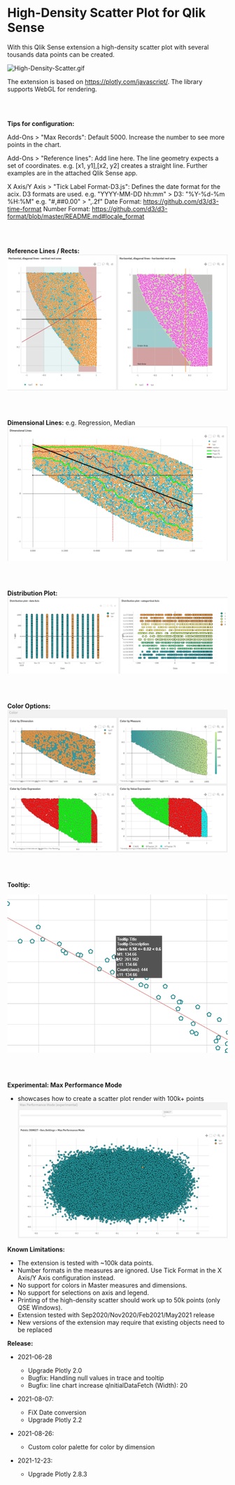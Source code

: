 # High-Density Scatter Plot for Qlik Sense

With this Qlik Sense extension a high-density scatter plot with several tousands data points can be created. 


![High-Density-Scatter.gif](https://raw.githubusercontent.com/mihael-dev/DemoData/main/HighDensityScatter/HighDensityScatter.gif)

The extension is based on https://plotly.com/javascript/.
The library supports WebGL for rendering.

<br /><br />	

**Tips for configuration:**

Add-Ons > "Max Records": Default 5000. Increase the number to see more points in the chart.

Add-Ons > "Reference lines": Add line here. The line geometry expects a set of coordinates.
	e.g. [x1, y1],[x2, y2] creates a straight line. Further  examples are in the attached Qlik Sense app.  

X Axis/Y Axis > "Tick Label Format-D3.js": Defines the date format for the acix. D3 formats are used.
	e.g. "YYYY-MM-DD hh:mm" > D3: "%Y-%d-%m %H:%M" 
	e.g. "#,##0.00" > ",.2f"
	Date Format: https://github.com/d3/d3-time-format
	Number Format: https://github.com/d3/d3-format/blob/master/README.md#locale_format
	
	
<br /><br />	

**Reference Lines / Rects:**
![Reference Line&Rect.PNG](https://raw.githubusercontent.com/mihael-dev/DemoData/main/HighDensityScatter/Reference%20Line%26Rect.PNG)

<br /><br />

**Dimensional Lines:**
e.g. Regression, Median
<br />
![Dimensional Lines.PNG](https://raw.githubusercontent.com/mihael-dev/DemoData/main/HighDensityScatter/Dimensional%20Lines.PNG)

<br /><br />

**Distribution Plot:**
![RefLines.PNG](https://raw.githubusercontent.com/mihael-dev/DemoData/main/HighDensityScatter/distributionPlot.PNG)

<br /><br />

**Color Options:**
![ColorOptions.PNG](https://raw.githubusercontent.com/mihael-dev/DemoData/main/HighDensityScatter/ColorOptions.PNG)


<br /><br />

**Tooltip:**

![Tooltip.png](https://raw.githubusercontent.com/mihael-dev/DemoData/main/HighDensityScatter/Tooltip.png)

<br /><br />

**Experimental: Max Performance Mode**
- showcases how to create a scatter plot render with 100k+ points
![MaxPerformanceMode.PNG](https://raw.githubusercontent.com/mihael-dev/DemoData/main/HighDensityScatter/MaxPerformanceMode.PNG)

**Known Limitations:**
- The extension is tested with  ~100k data points.
- Number formats in the measures are ignored. Use Tick Format in the X Axis/Y Axis configuration instead. 
- No support for colors in Master measures and dimensions.
- No support for selections on axis and legend.
- Printing of the high-density scatter should work up to 50k points (only QSE Windows).
- Extension tested with Sep2020/Nov2020/Feb2021/May2021 release
- New versions of the extension may require that existing objects need to be replaced


**Release:**
- 2021-06-28
	* Upgrade Plotly 2.0
	* Bugfix: Handling null values in trace and tooltip
	* Bugfix: line chart increase qInitialDataFetch (Width): 20

- 2021-08-07: 
	* FiX Date conversion
	* Upgrade Plotly 2.2
	
- 2021-08-26: 
	* Custom color palette for color by dimension 

- 2021-12-23:
	* Upgrade Plotly 2.8.3